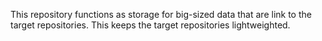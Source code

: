 This repository functions as storage for big-sized data that are link to the target repositories. This keeps the target repositories lightweighted. 
